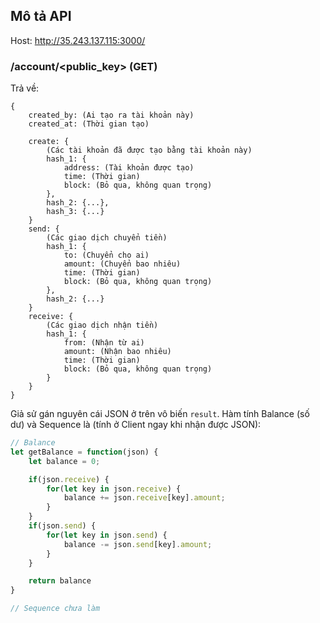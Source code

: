 ## Mô tả API

Host: http://35.243.137.115:3000/

### /account/<public_key> (GET)

Trả về:

````
{
    created_by: (Ai tạo ra tài khoản này)
    created_at: (Thời gian tạo)

    create: {
        (Các tài khoản đã được tạo bằng tài khoản này)
        hash_1: {
            address: (Tài khoản được tạo)
            time: (Thời gian)
            block: (Bỏ qua, không quan trọng)
        },
        hash_2: {...},
        hash_3: {...}
    }
    send: {
        (Các giao dịch chuyển tiền)
        hash_1: {
            to: (Chuyển cho ai)
            amount: (Chuyển bao nhiêu)
            time: (Thời gian)
            block: (Bỏ qua, không quan trọng)
        },
        hash_2: {...}
    }
    receive: {
        (Các giao dịch nhận tiền)
        hash_1: {
            from: (Nhận từ ai)
            amount: (Nhận bao nhiêu)
            time: (Thời gian)
            block: (Bỏ qua, không quan trọng)
        }
    }
}
````

Giả sử gán nguyên cái JSON ở trên vô biến `result`. Hàm tính Balance (số dư) và Sequence là (tính ở Client ngay khi nhận được JSON):

````js
// Balance
let getBalance = function(json) {
    let balance = 0;

    if(json.receive) {
        for(let key in json.receive) {
            balance += json.receive[key].amount;
        }
    }
    if(json.send) {
        for(let key in json.send) {
            balance -= json.send[key].amount;
        }
    }

    return balance
}
````

````js
// Sequence chưa làm
````